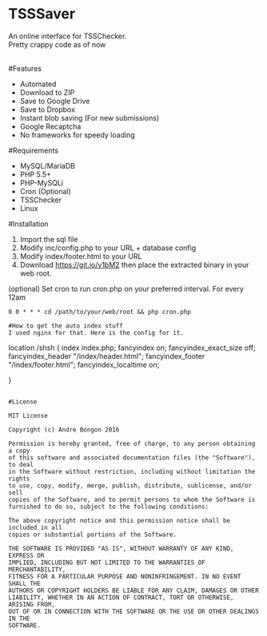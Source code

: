 # TSSSaver
An online interface for TSSChecker.
<br>
Pretty crappy code as of now<br><br>

#Features
- Automated
- Download to ZIP
- Save to Google Drive
- Save to Dropbox
- Instant blob saving (For new submissions)
- Google Recaptcha
- No frameworks for speedy loading

#Requirements
- MySQL/MariaDB
- PHP 5.5+
- PHP-MySQLi
- Cron (Optional)
- TSSChecker
- Linux

#Installation
1. Import the sql file<br>
2. Modify inc/config.php to your URL + database config<br>
3. Modify index/footer.html to your URL<br>
4. Download https://git.io/v1bM2 then place the extracted binary in your web root.

(optional)
Set cron to run cron.php on your preferred interval.
For every 12am
```
0 0 * * * cd /path/to/your/web/root && php cron.php

#How to get the auto index stuff
I used nginx for that. Here is the config for it. 
```
location /shsh {
	index index.php;
	fancyindex on;
	fancyindex_exact_size off;
	fancyindex_header "/index/header.html";
	fancyindex_footer "/index/footer.html";
	fancyindex_localtime on;

}
```

#License

MIT License

Copyright (c) Andre Bongon 2016 

Permission is hereby granted, free of charge, to any person obtaining a copy
of this software and associated documentation files (the "Software"), to deal
in the Software without restriction, including without limitation the rights
to use, copy, modify, merge, publish, distribute, sublicense, and/or sell
copies of the Software, and to permit persons to whom the Software is
furnished to do so, subject to the following conditions:

The above copyright notice and this permission notice shall be included in all
copies or substantial portions of the Software.

THE SOFTWARE IS PROVIDED "AS IS", WITHOUT WARRANTY OF ANY KIND, EXPRESS OR
IMPLIED, INCLUDING BUT NOT LIMITED TO THE WARRANTIES OF MERCHANTABILITY,
FITNESS FOR A PARTICULAR PURPOSE AND NONINFRINGEMENT. IN NO EVENT SHALL THE
AUTHORS OR COPYRIGHT HOLDERS BE LIABLE FOR ANY CLAIM, DAMAGES OR OTHER
LIABILITY, WHETHER IN AN ACTION OF CONTRACT, TORT OR OTHERWISE, ARISING FROM,
OUT OF OR IN CONNECTION WITH THE SOFTWARE OR THE USE OR OTHER DEALINGS IN THE
SOFTWARE.
